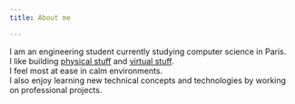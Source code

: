 ```yaml
---
title: About me

---
```

I am an engineering student currently studying computer science in Paris.  
I like building [physical stuff](/projects/jewelry-making.html) and [virtual stuff](https://github.com/Armandpl/nn_from_scratch).  
I feel most at ease in calm environments.  
I also enjoy learning new technical concepts and technologies by working on professional projects.